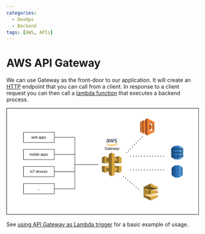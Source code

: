 ```yaml
---
categories:
  - DevOps
  - Backend
tags: [AWS, APIs]
---
```


# AWS API Gateway

We can use Gateway as the front-door to our application. It will create an [HTTP](/Databases/REST/HTTP_request_types.md) endpoint that you can call from a client. In response to a client request you can then call a [lambda function](/DevOps/AWS/AWS_Lambda/Lambda_handler_function.md) that executes a backend process.

![](/_img/gateway-services.png)

See [using API Gateway as Lambda trigger](/DevOps/AWS/AWS_Lambda/Practical_walkthrough_Lambda_creation_within_AWS.md) for a basic example of usage.
